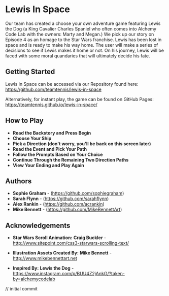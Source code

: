 # Lewis In Space

Our team has created a choose your own adventure game featuring Lewis the Dog (a King Cavalier Charles Spaniel who often comes into Alchemy Code Lab with the owners: Marty and Megan.) We pick up our story on Episode 4 as an homage to the Star Wars franchise. Lewis has been lost in space and is ready to make his way home. The user will make a series of decisions to see if Lewis makes it home or not. On his journey, Lewis will be faced with some moral quandaries that will ultimately decide his fate.

## Getting Started

Lewis in Space can be accessed via our Repository found here:
<br>https://github.com/teamtennis/lewis-in-space


Alternatively, for instant play, the game can be found on GitHub Pages: <br>https://teamtennis.github.io/lewis-in-space/

## How to Play

* **Read the Backstory and Press Begin**
* **Choose Your Ship**
* **Pick a Direction (don't worry, you'll be back on this screen later)**
* **Read the Event and Pick Your Path**
* **Follow the Prompts Based on Your Choice**
* **Continue Through the Remaining Two Direction Paths**
* **View Your Ending and Play Again**


## Authors

* **Sophie Graham** - (https://github.com/sophiegraham)
* **Sarah Flynn** - (https://github.com/sarahflynn)
* **Alex Rankin** - (https://github.com/acrankin)
* **Mike Bennett** - (https://github.com/MikeBennettArt)

## Acknowledgements

* **Star Wars Scroll Animation:** 
**Craig Buckler** - <br>http://www.sitepoint.com/css3-starwars-scrolling-text/

* **Illustration Assets Created By:**
**Mike Bennett** - <br>http://www.mikebennettart.net

* **Inspired By:**
**Lewis the Dog** - <br>https://www.instagram.com/p/BUU4Z2jAnkG/?taken-by=alchemycodelab

// initial commit